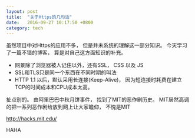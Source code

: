 ```yaml
---
layout: post
title:  "关于Https的几句话"
date:   2016-09-27 10:17:50 +0800
category: tech
---
```


虽然项目中对Https的应用不多， 但是并未系统的理解这一部分知识。 今天学习了一篇不错的博客， 算是对自己这方面知识的补充。 


* 网景除了浏览器被人记住以外，还有SSL， CSS 以及 JS
* SSL和TLS只是同一个东西在不同时期的叫法
* HTTP 1.1 以后，默认采用长连接(Keep-Alive)， 因为短连接时耗费在建立TCP的时间成本和CPU成本太高。 

扯点别的。 由阿里巴巴中秋月饼事件， 找到了MIT的恶作剧历史。 MIT居然高调的把一系列恶作剧给放到网上让大家瞻仰， 不愧是MIT 

http://hacks.mit.edu/

HAHA

